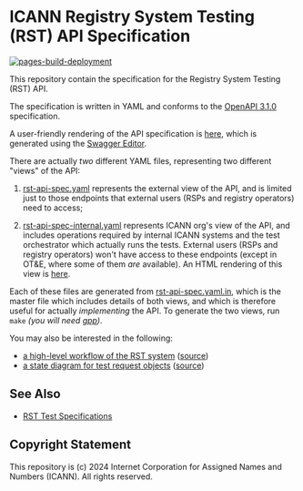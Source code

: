 # ICANN Registry System Testing (RST) API Specification

[![pages-build-deployment](https://github.com/icann/rst-api-spec/actions/workflows/pages/pages-build-deployment/badge.svg)](https://github.com/icann/rst-api-spec/actions/workflows/pages/pages-build-deployment)

This repository contain the specification for the Registry System Testing (RST)
API.

The specification is written in YAML and conforms to the [OpenAPI
3.1.0](https://spec.openapis.org/oas/latest.html) specification.

A user-friendly rendering of the API specification is [here](rst-ap-spec.html),
which is generated using the [Swagger Editor](https://editor-next.swagger.io).

There are actually *two* different YAML files, representing two different
"views" of the API:

1. [rst-api-spec.yaml](https://icann.github.io/rst-api-spec/rst-api-spec.html)
   represents the external view of the API, and is limited just to those
   endpoints that external users (RSPs and registry operators) need to access;

2. [rst-api-spec-internal.yaml](https://icann.github.io/rst-api-spec/rst-api-spec-internal.html)
   represents ICANN org's view of the API, and includes operations required by
   internal ICANN systems and the test orchestrator which actually runs the
   tests. External users (RSPs and registry operators) won't have access to
   these endpoints (except in OT&E, where some of them *are* available). An HTML
   rendering of this view is [here](rst-ap-spec-internal.html).

Each of these files are generated from
[rst-api-spec.yaml.in](rst-api-spec.yaml.in), which is the master file which
includes details of both views, and which is therefore useful for actually
*implementing* the API. To generate the two views, run `make` *(you will need
[gpp](https://files.nothingisreal.com/software/gpp/gpp.html))*.

You may also be interested in the following:

* [a high-level workflow of the RST system](https://icann.github.io/rst-api-spec/etc/workflow.svg) ([source](etc/workflow.mmd))
* [a state diagram for test request objects](test-object-state-machine.svg) ([source](etc/test-object-state-machine.mmd))

## See Also

* [RST Test Specifications](https://github.com/icann/rst-test-specs)

## Copyright Statement

This repository is (c) 2024 Internet Corporation for Assigned Names and Numbers
(ICANN). All rights reserved.
